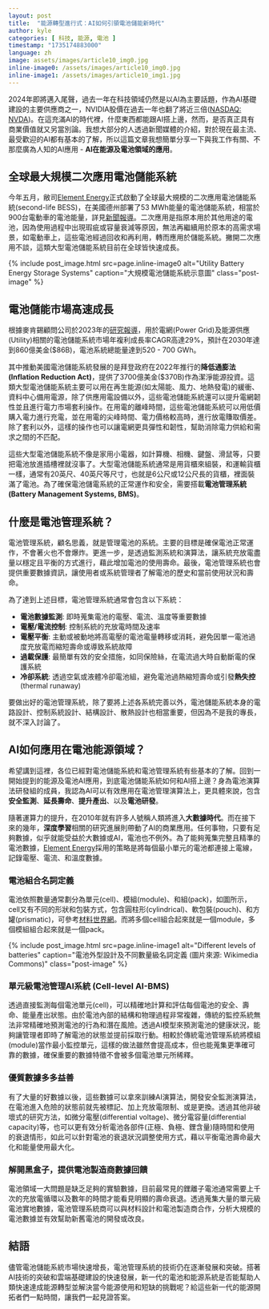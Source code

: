 ```yaml
---
layout: post
title:  "能源轉型進行式：AI如何引領電池儲能新時代"
author: kyle
categories: [ 科技, 能源, 電池 ]
timestamp: "1735174883000"
language: zh
image: assets/images/article10_img0.jpg
inline-image0: /assets/images/article10_img0.jpg
inline-image1: /assets/images/article10_img1.jpg
---
```


2024年即將邁入尾聲，過去一年在科技領域仍然是以AI為主要話題，作為AI基礎建設的主要供應商之一，NVIDIA股價在過去一年也翻了將近三倍([NASDAQ: NVDA](https://www.nasdaq.com/market-activity/stocks/nvda))。在這充滿AI的時代裡，什麼東西都能跟AI搭上邊，然而，是否真正具有商業價值就又另當別論。我想大部分的人透過新聞媒體的介紹，對於現在最主流、最受歡迎的AI都有基本的了解，所以這篇文章我想簡單分享一下與我工作有關、不那麼廣為人知的AI應用 - **AI在能源及電池領域的應用**。

## 全球最大規模二次應用電池儲能系統

今年五月，敝司[Element Energy](https://elementenergy.com/)正式啟動了全球最大規模的二次應用電池儲能系統(second-life BESS)，在美國德州部署了53 MWh能量的電池儲能系統，相當於900台電動車的電池能量，詳見[新聞報導](https://www.energy-storage.news/element-energy-commissions-worlds-largest-second-life-bess-at-53mwh-partners-with-lg-es-vertech/)。二次應用是指原本用於其他用途的電池，因為使用過程中出現瑕疵或容量衰減等原因，無法再繼續用於原本的高需求場景，如電動車上，這些電池經過回收和再利用，轉而應用於儲能系統。撇開二次應用不談，這類大型電池儲能系統目前在全球皆快速成長。

{% include post_image.html src=page.inline-image0 alt="Utility Battery Energy Storage Systems" caption="大規模電池儲能系統示意圖" class="post-image" %}

## 電池儲能市場高速成長

根據麥肯錫顧問公司於2023年的[研究報導](https://www.mckinsey.com/industries/automotive-and-assembly/our-insights/enabling-renewable-energy-with-battery-energy-storage-systems)，用於電網(Power Grid)及能源供應(Utility)相關的電池儲能系統市場年複利成長率CAGR高達29%，預計在2030年達到860億美金($86B)，電池系統總能量達到520 - 700 GWh。

其中推動美國電池儲能系統發展的是拜登政府在2022年推行的**降低通膨法(Inflation Reduction Act)**，提供了3700億美金($370B)作為潔淨能源投資。這類大型電池儲能系統主要可以用在再生能源(如太陽能、風力、地熱發電)的緩衝、資料中心備用電源，除了供應用電設備以外，這些電池儲能系統還可以提升電網韌性並且進行電力市場套利操作。在用電的離峰時間，這些電池儲能系統可以用低價購入電力進行充電，並在用電的尖峰時間、電力價格較高時，進行放電賺取價差。除了套利以外，這樣的操作也可以讓電網更具彈性和韌性，幫助消除電力供給和需求之間的不匹配。

這些大型電池儲能系統不像是家用小電器，如計算機、相機、鍵盤、滑鼠等，只要把電池放進插槽裡就沒事了。大型電池儲能系統通常是用貨櫃來組裝，和運輸貨櫃一樣，通常有20英尺、40英尺等尺寸，也就是6公尺或12公尺長的貨櫃，裡面裝滿了電池。為了確保電池儲電系統的正常運作和安全，需要搭載**電池管理系統(Battery Management Systems, BMS)**。

## 什麼是電池管理系統？

電池管理系統，顧名思義，就是管理電池的系統。主要的目標是確保電池正常運作，不會著火也不會爆炸。更進一步，是透過監測系統和演算法，讓系統充放電盡量以穩定且平衡的方式進行，藉此增加電池的使用壽命。最後，電池管理系統也會提供重要數據資訊，讓使用者或系統管理者了解電池的歷史和當前使用狀況和壽命。

為了達到上述目標，電池管理系統通常會包含以下系統：

+ **電池數據監測**: 即時蒐集電池的電壓、電流、溫度等重要數據
+ **電壓/電流控制**: 控制系統的充放電時間及速率
+ **電壓平衡**: 主動或被動地將高電壓的電池電量轉移或消耗，避免因單一電池過度充放電而縮短壽命或導致系統故障
+ **過載保護**: 最簡單有效的安全措施，如同保險絲，在電流過大時自動斷電的保護系統
+ **冷卻系統**: 透過空氣或液體冷卻電池組，避免電池過熱縮短壽命或引發**熱失控**(thermal runaway)

要做出好的電池管理系統，除了要將上述各系統完善以外，電池儲能系統本身的電路設計、控制系統設計、結構設計、散熱設計也相當重要，但因為不是我的專長，就不深入討論了。


## AI如何應用在電池能源領域？

希望講到這裡，各位已經對電池儲能系統和電池管理系統有些基本的了解。回到一開始提到的能源及電池AI應用，到底電池儲能系統如何和AI搭上邊？身為電池演算法研發組的成員，我認為AI可以有效應用在電池管理演算法上，更具體來說，包含**安全監測**、**延長壽命**、**提升產出**、以及**電池研發**。

隨著運算力的提升，在2010年就有許多人號稱人類將進入**大數據時代**。而在接下來的幾年，**深度學習**相關的研究進展則帶動了AI的商業應用。任何事物，只要有足夠數據，似乎就能受益於大數據或AI，電池也不例外。為了能夠蒐集完整且精準的電池數據，[Element Energy](https://elementenergy.com/)採用的策略是將每個最小單元的電池都連接上電線，記錄電壓、電流、和溫度數據。

### 電池組合名詞定義

電池依照數量通常劃分為單元(cell)、模組(module)、和組(pack)，如圖所示，cell又有不同的形狀和包裝方式，包含圓柱形(cylindrical)、軟包裝(pouch)、和方罐(prismatic)，可參考[材料世界網](https://www.materialsnet.com.tw/DocView.aspx?id=53259#:~:text=%E7%94%B1%E4%BB%A5%E4%B8%8A%E5%9B%9B%E5%80%8B%E4%B8%BB%E8%A6%81,(b)~(e)%EF%BC%89%E3%80%82)。而將多個cell組合起來就是一個module，多個模組組合起來就是一個pack。

{% include post_image.html src=page.inline-image1 alt="Different levels of batteries" caption="電池外型設計及不同數量級名詞定義 (圖片來源: Wikimedia Commons)" class="post-image" %}

### 單元級電池管理AI系統 (Cell-level AI-BMS)
透過直接監測每個電池單元(cell)，可以精確地計算和評估每個電池的安全、壽命、能量產出狀態。由於電池內部的結構和物理過程非常複雜，傳統的監控系統無法非常精確地預測電池的行為和潛在風險。透過AI模型來預測電池的健康狀況，能夠讓管理者即時了解電池的狀態並提前採取行動。相較於傳統電池管理系統將模組(module)當作最小監控單元，這樣的做法雖然會提高成本，但也能蒐集更準確可靠的數據，確保重要的數據特徵不會被多個電池單元所稀釋。

### 優質數據多多益善
有了大量的好數據以後，這些數據可以拿來訓練AI演算法，開發安全監測演算法，在電池進入危險的狀態前就先被標記、加上充放電限制、或是更換。透過其他非破壞式的研究方法，如微分電壓(differential voltage)、微分電容量(differential capacity)等，也可以更有效分析電池各部件(正極、負極、鋰含量)隨時間和使用的衰退情形，如此可以針對電池的衰退狀況調整使用方式，藉以平衡電池壽命最大化和能量使用最大化。

### 解開黑盒子，提供電池製造商數據回饋

電池領域一大問題是缺乏足夠的實驗數據，目前最常見的鋰離子電池通常需要上千次的充放電循環以及數年的時間才能看見明顯的壽命衰退。透過蒐集大量的單元級電池實地數據，電池管理系統商可以與材料設計和電池製造商合作，分析大規模的電池數據並有效幫助新舊電池的開發或改良。

## 結語

儘管電池儲能系統市場快速增長，電池管理系統的技術仍在逐漸發展和突破。搭著AI技術的突破和雲端基礎建設的快速發展，新一代的電池和能源系統是否能幫助人類快速達成能源轉型並解決當今能源使用和短缺的挑戰呢？給這些新一代的能源開拓者們一點時間，讓我們一起見證答案。
